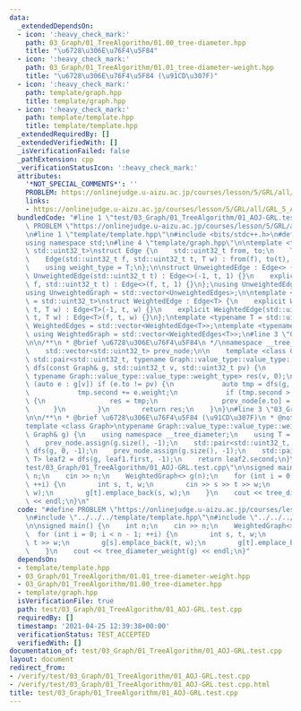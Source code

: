 ```yaml
---
data:
  _extendedDependsOn:
  - icon: ':heavy_check_mark:'
    path: 03_Graph/01_TreeAlgorithm/01.00_tree-diameter.hpp
    title: "\u6728\u306E\u76F4\u5F84"
  - icon: ':heavy_check_mark:'
    path: 03_Graph/01_TreeAlgorithm/01.01_tree-diameter-weight.hpp
    title: "\u6728\u306E\u76F4\u5F84 (\u91CD\u307F)"
  - icon: ':heavy_check_mark:'
    path: template/graph.hpp
    title: template/graph.hpp
  - icon: ':heavy_check_mark:'
    path: template/template.hpp
    title: template/template.hpp
  _extendedRequiredBy: []
  _extendedVerifiedWith: []
  _isVerificationFailed: false
  _pathExtension: cpp
  _verificationStatusIcon: ':heavy_check_mark:'
  attributes:
    '*NOT_SPECIAL_COMMENTS*': ''
    PROBLEM: https://onlinejudge.u-aizu.ac.jp/courses/lesson/5/GRL/all/GRL_5_A
    links:
    - https://onlinejudge.u-aizu.ac.jp/courses/lesson/5/GRL/all/GRL_5_A
  bundledCode: "#line 1 \"test/03_Graph/01_TreeAlgorithm/01_AOJ-GRL.test.cpp\"\n#define\
    \ PROBLEM \"https://onlinejudge.u-aizu.ac.jp/courses/lesson/5/GRL/all/GRL_5_A\"\
    \n#line 1 \"template/template.hpp\"\n#include <bits/stdc++.h>\n#define int int64_t\n\
    using namespace std;\n#line 4 \"template/graph.hpp\"\n\ntemplate <typename T =\
    \ std::uint32_t>\nstruct Edge {\n    std::uint32_t from, to;\n    T weight;\n\
    \    Edge(std::uint32_t f, std::uint32_t t, T w) : from(f), to(t), weight(w) {}\n\
    \    using weight_type = T;\n};\n\nstruct UnweightedEdge : Edge<> {\n    explicit\
    \ UnweightedEdge(std::uint32_t t) : Edge<>(-1, t, 1) {}\n    explicit UnweightedEdge(std::uint32_t\
    \ f, std::uint32_t t) : Edge<>(f, t, 1) {}\n};\nusing UnweightedEdges = std::vector<UnweightedEdge>;\n\
    using UnweightedGraph = std::vector<UnweightedEdges>;\n\ntemplate <typename T\
    \ = std::uint32_t>\nstruct WeightedEdge : Edge<T> {\n    explicit WeightedEdge(std::uint32_t\
    \ t, T w) : Edge<T>(-1, t, w) {}\n    explicit WeightedEdge(std::uint32_t f, std::uint32_t\
    \ t, T w) : Edge<T>(f, t, w) {}\n};\ntemplate <typename T = std::uint32_t> using\
    \ WeightedEdges = std::vector<WeightedEdge<T>>;\ntemplate <typename T = std::uint32_t>\
    \ using WeightedGraph = std::vector<WeightedEdges<T>>;\n#line 3 \"03_Graph/01_TreeAlgorithm/01.00_tree-diameter.hpp\"\
    \n\n/**\n * @brief \u6728\u306E\u76F4\u5F84\n */\nnamespace __tree_diameter {\n\
    \    std::vector<std::uint32_t> prev_node;\n\n    template <class Graph>\n   \
    \ std::pair<std::uint32_t, typename Graph::value_type::value_type::weight_type>\
    \ dfs(const Graph& g, std::uint32_t v, std::uint32_t pv) {\n        std::pair<std::uint32_t,\
    \ typename Graph::value_type::value_type::weight_type> res(v, 0);\n        for\
    \ (auto e : g[v]) if (e.to != pv) {\n            auto tmp = dfs(g, e.to, v);\n\
    \            tmp.second += e.weight;\n            if (tmp.second > res.second)\
    \ {\n                res = tmp;\n                prev_node[e.to] = v;\n      \
    \      }\n        }\n        return res;\n    }\n}\n#line 3 \"03_Graph/01_TreeAlgorithm/01.01_tree-diameter-weight.hpp\"\
    \n\n/**\n * @brief \u6728\u306E\u76F4\u5F84 (\u91CD\u307F)\n * @note O(n)\n */\n\
    template <class Graph>\ntypename Graph::value_type::value_type::weight_type tree_diameter_weight(const\
    \ Graph& g) {\n    using namespace __tree_diameter;\n    using T = typename Graph::value_type::value_type::weight_type;\n\
    \    prev_node.assign(g.size(), -1);\n    std::pair<std::uint32_t, T> leaf1 =\
    \ dfs(g, 0, -1);\n    prev_node.assign(g.size(), -1);\n    std::pair<std::uint32_t,\
    \ T> leaf2 = dfs(g, leaf1.first, -1);\n    return leaf2.second;\n}\n#line 4 \"\
    test/03_Graph/01_TreeAlgorithm/01_AOJ-GRL.test.cpp\"\n\nsigned main() {\n    int\
    \ n;\n    cin >> n;\n    WeightedGraph<> g(n);\n    for (int i = 0; i < n - 1;\
    \ ++i) {\n        int s, t, w;\n        cin >> s >> t >> w;\n        g[s].emplace_back(t,\
    \ w);\n        g[t].emplace_back(s, w);\n    }\n    cout << tree_diameter_weight(g)\
    \ << endl;\n}\n"
  code: "#define PROBLEM \"https://onlinejudge.u-aizu.ac.jp/courses/lesson/5/GRL/all/GRL_5_A\"\
    \n#include \"../../../template/template.hpp\"\n#include \"../../../03_Graph/01_TreeAlgorithm/01.01_tree-diameter-weight.hpp\"\
    \n\nsigned main() {\n    int n;\n    cin >> n;\n    WeightedGraph<> g(n);\n  \
    \  for (int i = 0; i < n - 1; ++i) {\n        int s, t, w;\n        cin >> s >>\
    \ t >> w;\n        g[s].emplace_back(t, w);\n        g[t].emplace_back(s, w);\n\
    \    }\n    cout << tree_diameter_weight(g) << endl;\n}"
  dependsOn:
  - template/template.hpp
  - 03_Graph/01_TreeAlgorithm/01.01_tree-diameter-weight.hpp
  - 03_Graph/01_TreeAlgorithm/01.00_tree-diameter.hpp
  - template/graph.hpp
  isVerificationFile: true
  path: test/03_Graph/01_TreeAlgorithm/01_AOJ-GRL.test.cpp
  requiredBy: []
  timestamp: '2021-04-25 12:39:38+00:00'
  verificationStatus: TEST_ACCEPTED
  verifiedWith: []
documentation_of: test/03_Graph/01_TreeAlgorithm/01_AOJ-GRL.test.cpp
layout: document
redirect_from:
- /verify/test/03_Graph/01_TreeAlgorithm/01_AOJ-GRL.test.cpp
- /verify/test/03_Graph/01_TreeAlgorithm/01_AOJ-GRL.test.cpp.html
title: test/03_Graph/01_TreeAlgorithm/01_AOJ-GRL.test.cpp
---
```

